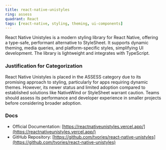 ```yaml
---
title: react-native-unistyles
ring: assess
quadrant: React
tags: [react-native, styling, theming, ui-components]
---
```

React Native Unistyles is a modern styling library for React Native, offering a type-safe, performant alternative to StyleSheet. It supports dynamic theming, media queries, and platform-specific styles, simplifying UI development. The library is lightweight and integrates with TypeScript.

### Justification for Categorization 
React Native Unistyles is placed in the ASSESS category due to its promising approach to styling, particularly for apps requiring dynamic themes. However, its newer status and limited adoption compared to established solutions like NativeWind or StyleSheet warrant caution. Teams should assess its performance and developer experience in smaller projects before considering broader adoption.

### Docs 
- Official Documentation: [https://reactnativeunistyles.vercel.app/](https://reactnativeunistyles.vercel.app/)  
- GitHub Repository: [https://github.com/tvories/react-native-unistyles](https://github.com/tvories/react-native-unistyles)
